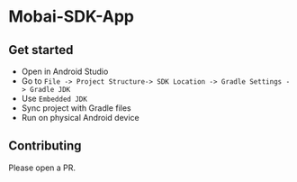 # Mobai-SDK-App

## Get started

* Open in Android Studio
* Go to `File -> Project Structure-> SDK Location -> Gradle Settings -> Gradle JDK`
* Use `Embedded JDK`
* Sync project with Gradle files
* Run on physical Android device

## Contributing

Please open a PR. 